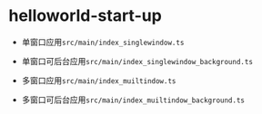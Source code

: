 # helloworld-start-up


+ 单窗口应用`src/main/index_singlewindow.ts`

+ 单窗口可后台应用`src/main/index_singlewindow_background.ts`

+ 多窗口应用`src/main/index_muiltindow.ts`

+ 多窗口可后台应用`src/main/index_muiltindow_background.ts`